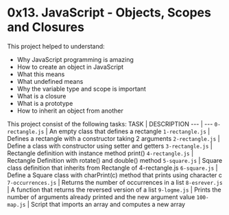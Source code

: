 # 0x13. JavaScript - Objects, Scopes and Closures
This project helped to understand:
- Why JavaScript programming is amazing
- How to create an object in JavaScript
- What this means
- What undefined means
- Why the variable type and scope is important
- What is a closure
- What is a prototype
- How to inherit an object from another

This project consist of the following tasks:
TASK | DESCRIPTION
--- | ---
`0-rectangle.js` | An empty class that defines a rectangle
`1-rectangle.js` | Defines a rectangle with a constructor taking 2 arguments
`2-rectangle.js` | Define a class with constructor using setter and getters
`3-rectangle.js` | Rectangle definition with instance method print()
`4-rectangle.js` | Rectangle Definition with rotate() and double() method
`5-square.js` | Square class definition that inherits from Rectangle of 4-rectangle.js
`6-square.js` | Define a Square class with charPrint(c) method that prints using character c
`7-occurrences.js` | Returns the number of occurrences in a list
`8-esrever.js` | A function that returns the reversed version of a list
`9-logme.js` | Prints the number of arguments already printed and the new argument value
`100-map.js` | Script that imports an array and computes a new array
